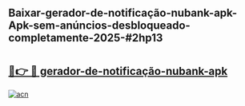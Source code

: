 ## Baixar-gerador-de-notificação-nubank-apk-Apk-sem-anúncios-desbloqueado-completamente-2025-#2hp13

# <h2><a href="https://ainizakaria.my?title=gerador-de-notificação-nubank-apk&ref=22M">🔗👉 🔴 gerador-de-notificação-nubank-apk</a></h2>

[![acn](https://github.com/user-attachments/assets/0f9c940e-d8b0-45ae-aac7-cd30a18b3e1c)](https://ainizakaria.my?title=gerador-de-notificação-nubank-apk&ref=22M)

